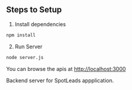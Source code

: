 ## Steps to Setup

1. Install dependencies

```bash
npm install
```

2. Run Server

```bash
node server.js
```

You can browse the apis at <http://localhost:3000>



Backend server for SpotLeads appplication.
